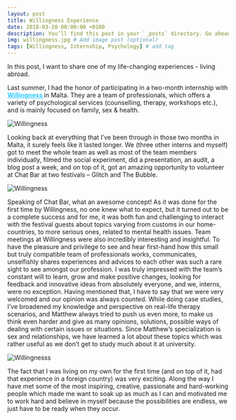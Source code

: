```yaml
---
layout: post
title: Willingness Experience
date: 2018-03-20 00:00:00 +0100
description: You’ll find this post in your `_posts` directory. Go ahead and edit it and re-build the site to see your changes. # Add post description (optional)
img: willingness.jpg # Add image post (optional)
tags: [Willingness, Internship, Psychology] # add tag
---
```



In this post, I want to share one of my life-changing experiences - living abroad.

Last summer, I had the honor of participating in a two-month internship with <b><a href="http://willingness.com.mt" style="color: #2ecaff">Willingness </a></b> in Malta. They are a team of professionals, which offers a variety of psychological services (counselling, therapy, workshops etc.), and is mainly focused on family, sex & health.

![Willingness]({{site.baseurl}}/assets/img/willingness-1.jpg)


Looking back at everything that I’ve been through in those two months in Malta, it surely feels like it lasted longer. We (three other interns and myself) got to meet the whole team as well as most of the team members individually, filmed the social experiment, did a presentation, an audit, a blog post a week, and on top of it, got an amazing opportunity to volunteer at Chat Bar at two festivals – Glitch and The Bubble.

![Willingness]({{site.baseurl}}/assets/img/willingness-3.jpg)

Speaking of Chat Bar, what an awesome concept! As it was done for the first time by Willingness, no one knew what to expect, but it turned out to be a complete success and for me, it was both fun and challenging to interact with the festival guests about topics varying from customs in our home-countries, to more serious ones, related to mental health issues. Team meetings at Willingness were also incredibly interesting and insightful. To have the pleasure and privilege to see and hear first-hand how this small but truly compatible team of professionals works, communicates, unselfishly shares experiences and advices to each other was such a rare sight to see amongst our profession. I was truly impressed with the team’s constant will to learn, grow and make positive changes, looking for feedback and innovative ideas from absolutely everyone, and we, interns, were no exception. Having mentioned that, I have to say that we were very welcomed and our opinion was always counted. While doing case studies, I’ve broadened my knowledge and perspective on real-life therapy scenarios, and Matthew always tried to push us even more, to make us think even harder and give as many opinions, solutions, possible ways of dealing with certain issues or situations. Since Matthew’s specialization is sex and relationships, we have learned a lot about these topics which was rather useful as we don’t get to study much about it at university.

![Willingnesss]({{site.baseurl}}/assets/img/willingness-2.jpg)

The fact that I was living on my own for the first time (and on top of it, had that experience in a foreign country) was very exciting. Along the way I have met some of the most inspiring, creative, passionate and hard-working people which made me want to soak up as much as I can and motivated me to work hard and believe in myself because the possibilities are endless, we just have to be ready when they occur.
